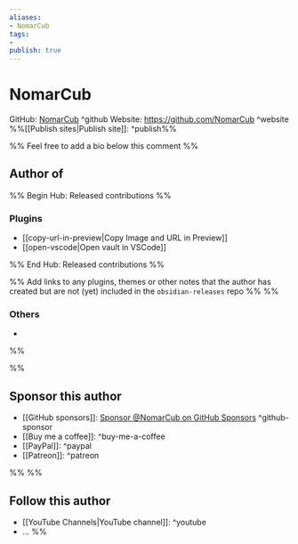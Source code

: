 ```yaml
---
aliases:
- NomarCub
tags: 
- 
publish: true
---
```


# NomarCub

GitHub: [NomarCub](https://github.com/NomarCub/) ^github
Website: <https://github.com/NomarCub> ^website
%%[[Publish sites|Publish site]]: ^publish%%

%% Feel free to add a bio below this comment %%


## Author of

%% Begin Hub: Released contributions %%
### Plugins
- [[copy-url-in-preview|Copy Image and URL in Preview]]
- [[open-vscode|Open vault in VSCode]]

%% End Hub: Released contributions %%

%% Add links to any plugins, themes or other notes that the author has created but are not (yet) included in the `obsidian-releases` repo %%
%%
### Others 

- 
%%

%%
## Sponsor this author

- [[GitHub sponsors]]: [Sponsor @NomarCub on GitHub Sponsors](https://github.com/sponsors/NomarCub) ^github-sponsor
- [[Buy me a coffee]]: ^buy-me-a-coffee
- [[PayPal]]: ^paypal
- [[Patreon]]: ^patreon

%%
%%
## Follow this author

- [[YouTube Channels|YouTube channel]]: ^youtube
- ...
%%